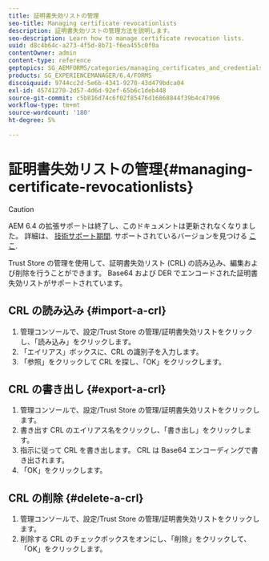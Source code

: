 ```yaml
---
title: 証明書失効リストの管理
seo-title: Managing certificate revocationlists
description: 証明書失効リストの管理方法を説明します。
seo-description: Learn how to manage certificate revocation lists.
uuid: d8c4b64c-a273-4f5d-8b71-f6ea455c0f0a
contentOwner: admin
content-type: reference
geptopics: SG_AEMFORMS/categories/managing_certificates_and_credentials
products: SG_EXPERIENCEMANAGER/6.4/FORMS
discoiquuid: 9744cc2d-5e6b-4341-9270-43d479bdca04
exl-id: 45741270-2d57-4d6d-92ef-65b6c1deb448
source-git-commit: c5b816d74c6f02f85476d16868844f39b4c47996
workflow-type: tm+mt
source-wordcount: '180'
ht-degree: 5%

---
```


# 証明書失効リストの管理{#managing-certificate-revocationlists}

>[!CAUTION]
>
>AEM 6.4 の拡張サポートは終了し、このドキュメントは更新されなくなりました。 詳細は、 [技術サポート期間](https://helpx.adobe.com/jp/support/programs/eol-matrix.html). サポートされているバージョンを見つける [ここ](https://experienceleague.adobe.com/docs/?lang=ja).

Trust Store の管理を使用して、証明書失効リスト (CRL) の読み込み、編集および削除を行うことができます。 Base64 および DER でエンコードされた証明書失効リストがサポートされています。

## CRL の読み込み {#import-a-crl}

1. 管理コンソールで、設定/Trust Store の管理/証明書失効リストをクリックし、「読み込み」をクリックします。
1. 「エイリアス」ボックスに、CRL の識別子を入力します。
1. 「参照」をクリックして CRL を探し、「OK」をクリックします。

## CRL の書き出し {#export-a-crl}

1. 管理コンソールで、設定/Trust Store の管理/証明書失効リストをクリックします。
1. 書き出す CRL のエイリアス名をクリックし、「書き出し」をクリックします。
1. 指示に従って CRL を書き出します。 CRL は Base64 エンコーディングで書き出されます。
1. 「OK」をクリックします。

## CRL の削除 {#delete-a-crl}

1. 管理コンソールで、設定/Trust Store の管理/証明書失効リストをクリックします。
1. 削除する CRL のチェックボックスをオンにし、「削除」をクリックして、「OK」をクリックします。
